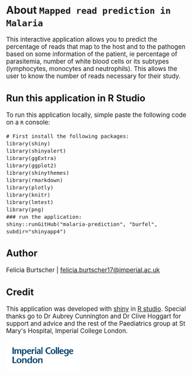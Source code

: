 # About `Mapped read prediction in Malaria`
<big>
This interactive application allows you to predict the percentage of reads that map to the host and to the pathogen based on some information of the patient, ie percentage of parasitemia, number of white blood cells or its subtypes (lymphocytes, monocytes and neutrophils).
This allows the user to know the number of reads necessary for their study.
 
## Run this application in R Studio
 
To run this application locally, simple paste the following code on a `R` console: 
   ```{r} 
 # First install the following packages:
 library(shiny)
 library(shinyalert)
 library(ggExtra)
 library(ggplot2)
 library(shinythemes)
 library(rmarkdown)
 library(plotly)
 library(knitr)
 library(lmtest)
 library(png)
 ### run the application:
 shiny::runGitHub("malaria-prediction", "burfel", subdir="shinyapp4")
 ```
 
## Author
Felicia Burtscher | [felicia.burtscher17@imperial.ac.uk](mailto:felicia.burtscher17@imperial.ac.uk)
 
## Credit
This application was developed with [shiny](http://shiny.rstudio.com/) in [R studio](https://www.rstudio.com/). Special thanks go to Dr Aubrey Cunnington and Dr Clive Hoggart for support and advice and the rest of the Paediatrics group at St Mary's Hospital, Imperial College London.
</big>
<br>
</br>
<img src="img/logo.png" alt="logo" width="200px"/>
<!---
![Imperial Logo](img/logo.png =100x20)
--->
